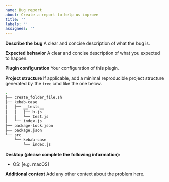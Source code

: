 ```yaml
---
name: Bug report
about: Create a report to help us improve
title: ''
labels: ''
assignees: ''
---
```


**Describe the bug**
A clear and concise description of what the bug is.

**Expected behavior**
A clear and concise description of what you expected to happen.

**Plugin configuration**
Your configuration of this plugin.

**Project structure**
If applicable, add a minimal reproducible project structure generated by the `tree` cmd like the one below.

```sh
.
├── create_folder_file.sh
├── kebab-case
│   ├── __tests__
│   │   ├── b.js
│   │   └── test.js
│   └── index.js
├── package-lock.json
├── package.json
└── src
    └── kebab-case
        └── index.js
```

**Desktop (please complete the following information):**

- OS: [e.g. macOS]

**Additional context**
Add any other context about the problem here.
